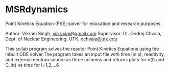 # MSRdynamics

Point Kinetics Equation (PKE) solver for education and research purposes.

Author: Vikram Singh, viikraam@gmail.com
Supervisor: Dr. Ondrej Chvala, Dept. of Nuclear Engineering, UTK, ochvala@utk.edu

This scilab program solves the reactor Point Kinetics Equations using the inbuilt ODE solver.The program takes an input file with time (in s), reactivity, and external neutron source as three columns and returns plots for n(t) and C_i(t) vs time for i=1,2,...6

